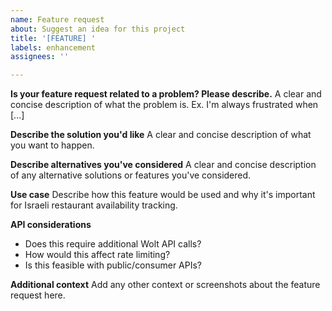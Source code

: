 ```yaml
---
name: Feature request
about: Suggest an idea for this project
title: '[FEATURE] '
labels: enhancement
assignees: ''

---
```


**Is your feature request related to a problem? Please describe.**
A clear and concise description of what the problem is. Ex. I'm always frustrated when [...]

**Describe the solution you'd like**
A clear and concise description of what you want to happen.

**Describe alternatives you've considered**
A clear and concise description of any alternative solutions or features you've considered.

**Use case**
Describe how this feature would be used and why it's important for Israeli restaurant availability tracking.

**API considerations**
- Does this require additional Wolt API calls?
- How would this affect rate limiting?
- Is this feasible with public/consumer APIs?

**Additional context**
Add any other context or screenshots about the feature request here.